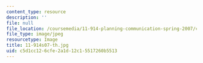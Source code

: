 ```yaml
---
content_type: resource
description: ''
file: null
file_location: /coursemedia/11-914-planning-communication-spring-2007/c5d1cc126cfe2a1d12c15517260b5513_11-914s07-th.jpg
file_type: image/jpeg
resourcetype: Image
title: 11-914s07-th.jpg
uid: c5d1cc12-6cfe-2a1d-12c1-5517260b5513
---
```

